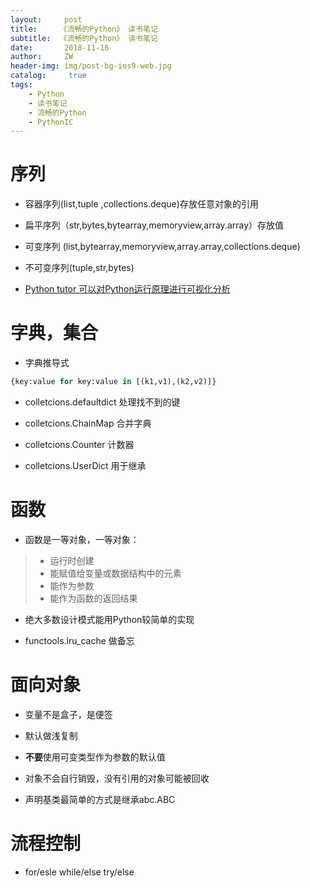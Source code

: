 ```yaml
---
layout:     post
title:     《流畅的Python》 读书笔记
subtitle:  《流畅的Python》 读书笔记
date:       2018-11-16
author:     ZW
header-img: img/post-bg-ios9-web.jpg
catalog: 	 true
tags:
    - Python
    - 读书笔记
    - 流畅的Python
    - PythonIC
---
```


# 序列
* 容器序列(list,tuple ,collections.deque)存放任意对象的引用

* 扁平序列（str,bytes,bytearray,memoryview,array.array）存放值

* 可变序列 (list,bytearray,memoryview,array.array,collections.deque)

* 不可变序列(tuple,str,bytes)

* [Python tutor 可以对Python运行原理进行可视化分析](http://www.pythontutor.com)

# 字典，集合
* 字典推导式
```python
{key:value for key:value in [(k1,v1),(k2,v2)]}
```

* colletcions.defaultdict 处理找不到的键

* colletcions.ChainMap 合并字典

* colletcions.Counter 计数器

* colletcions.UserDict 用于继承



# 函数
* 函数是一等对象，一等对象：
> * 运行时创建
> * 能赋值给变量或数据结构中的元素
> * 能作为参数
> * 能作为函数的返回结果

* 绝大多数设计模式能用Python较简单的实现

* functools.lru_cache 做备忘

# 面向对象
* 变量不是盒子，是便签

* 默认做浅复制

* **不要**使用可变类型作为参数的默认值

* 对象不会自行销毁，没有引用的对象可能被回收

* 声明基类最简单的方式是继承abc.ABC

# 流程控制
* for/esle  while/else try/else



